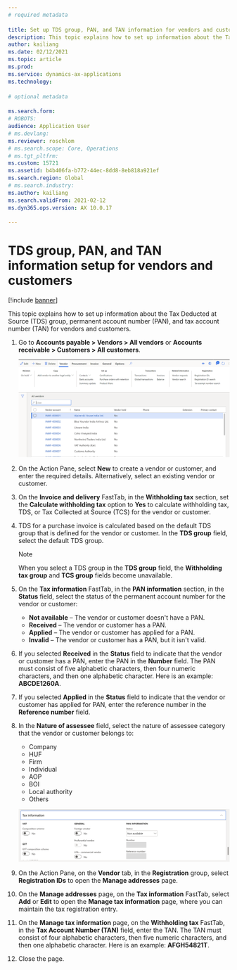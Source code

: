```yaml
---
# required metadata

title: Set up TDS group, PAN, and TAN information for vendors and customers
description: This topic explains how to set up information about the Tax Deducted at Source (TDS) group, permanent account number (PAN), and tax account number (TAN) for vendors and customers.
author: kailiang
ms.date: 02/12/2021
ms.topic: article
ms.prod: 
ms.service: dynamics-ax-applications
ms.technology: 

# optional metadata

ms.search.form: 
# ROBOTS: 
audience: Application User
# ms.devlang: 
ms.reviewer: roschlom
# ms.search.scope: Core, Operations
# ms.tgt_pltfrm: 
ms.custom: 15721
ms.assetid: b4b406fa-b772-44ec-8dd8-8eb818a921ef
ms.search.region: Global
# ms.search.industry: 
ms.author: kailiang
ms.search.validFrom: 2021-02-12
ms.dyn365.ops.version: AX 10.0.17

---
```


# TDS group, PAN, and TAN information setup for vendors and customers

[!include [banner](../includes/banner.md)]

This topic explains how to set up information about the Tax Deducted at Source (TDS) group, permanent account number (PAN), and tax account number (TAN) for vendors and customers.

1. Go to **Accounts payable \> Vendors \> All vendors** or **Accounts receivable \> Customers \> All customers**.

    [![All vendors page.](./media/apac-ind-TDS-55.png)](./media/apac-ind-TDS-55.png)

2. On the Action Pane, select **New** to create a vendor or customer, and enter the required details. Alternatively, select an existing vendor or customer.
3. On the **Invoice and delivery** FastTab, in the **Withholding tax** section, set the **Calculate withholding tax** option to **Yes** to calculate withholding tax, TDS, or Tax Collected at Source (TCS) for the vendor or customer.
4. TDS for a purchase invoice is calculated based on the default TDS group that is defined for the vendor or customer. In the **TDS group** field, select the default TDS group.

    > [!NOTE]
    > When you select a TDS group in the **TDS group** field, the **Withholding tax group** and **TCS group** fields become unavailable.

5. On the **Tax information** FastTab, in the **PAN information** section, in the **Status** field, select the status of the permanent account number for the vendor or customer:

    - **Not available** – The vendor or customer doesn't have a PAN.
    - **Received** – The vendor or customer has a PAN.
    - **Applied** – The vendor or customer has applied for a PAN.
    - **Invalid** – The vendor or customer has a PAN, but it isn't valid.

6. If you selected **Received** in the **Status** field to indicate that the vendor or customer has a PAN, enter the PAN in the **Number** field. The PAN must consist of five alphabetic characters, then four numeric characters, and then one alphabetic character. Here is an example: **ABCDE1260A**.
7. If you selected **Applied** in the **Status** field to indicate that the vendor or customer has applied for PAN, enter the reference number in the **Reference number** field.
8. In the **Nature of assessee** field, select the nature of assessee category that the vendor or customer belongs to:

    - Company
    - HUF
    - Firm
    - Individual
    - AOP
    - BOI
    - Local authority
    - Others

    [![Tax information FastTab.](./media/apac-ind-TDS-56.png)](./media/apac-ind-TDS-56.png)

9. On the Action Pane, on the **Vendor** tab, in the **Registration** group, select **Registration IDs** to open the **Manage addresses** page.
10. On the **Manage addresses** page, on the **Tax information** FastTab, select **Add** or **Edit** to open the **Manage tax information** page, where you can maintain the tax registration entry.
11. On the **Manage tax information** page, on the **Withholding tax** FastTab, in the **Tax Account Number (TAN)** field, enter the TAN. The TAN must consist of four alphabetic characters, then five numeric characters, and then one alphabetic character. Here is an example: **AFGH54821T**.
12. Close the page.
